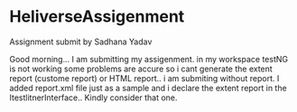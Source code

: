 # HeliverseAssigenment
Assignment submit by Sadhana Yadav


Good morning...
I am submitting my assigenment. in my workspace testNG is not working some problems are accure so i cant generate the extent report (custome report) or HTML report.. i am submiting without report. I added report.xml file just as a sample and i declare the extent report in the ItestlitnerInterface.. Kindly consider that one. 
